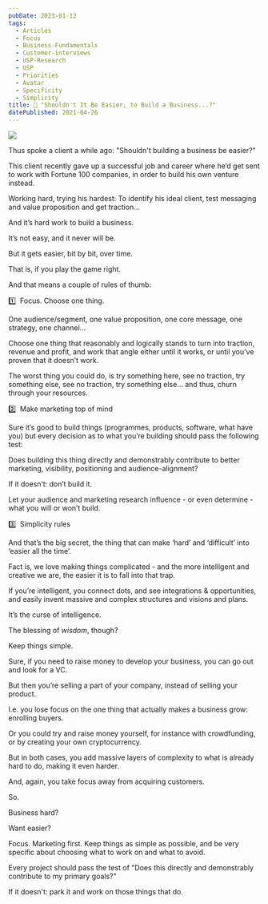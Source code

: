 ```yaml
---
pubDate: 2023-01-12
tags:
  - Articles
  - Focus
  - Business-Fundamentals
  - Customer-interviews
  - USP-Research
  - USP
  - Priorities
  - Avatar
  - Specificity
  - Simplicity
title: 📄 "Shouldn't It Be Easier, to Build a Business...?"
datePublished: 2021-04-26
---
```


![](https://martinstellar.com/wp-content/uploads/2021/04/MartinStellar_Coaching_Illustrations-Making-business-easier.jpg)

Thus spoke a client a while ago: "Shouldn't building a business be easier?"

This client recently gave up a successful job and career where he’d get sent to work with Fortune 100 companies, in order to build his own venture instead.

Working hard, trying his hardest: To identify his ideal client, test messaging and value proposition and get traction…

And it’s hard work to build a business.

It’s not easy, and it never will be.

But it gets easier, bit by bit, over time.

That is, if you play the game right.

And that means a couple of rules of thumb:

1️⃣  Focus. Choose one thing.

One audience/segment, one value proposition, one core message, one strategy, one channel…

Choose one thing that reasonably and logically stands to turn into traction, revenue and profit, and work that angle either until it works, or until you’ve proven that it doesn’t work.

The worst thing you could do, is try something here, see no traction, try something else, see no traction, try something else… and thus, churn through your resources.

2️⃣  Make marketing top of mind

Sure it’s good to build things (programmes, products, software, what have you) but every decision as to what you’re building should pass the following test:

Does building this thing directly and demonstrably contribute to better marketing, visibility, positioning and audience-alignment?

If it doesn’t: don’t build it.

Let your audience and marketing research influence - or even determine - what you will or won’t build.

3️⃣  Simplicity rules

And that’s the big secret, the thing that can make ‘hard’ and ‘difficult’ into ‘easier all the time’.

Fact is, we love making things complicated - and the more intelligent and creative we are, the easier it is to fall into that trap.

If you’re intelligent, you connect dots, and see integrations & opportunities, and easily invent massive and complex structures and visions and plans.

It’s the curse of intelligence.

The blessing of *wisdom*, though?

Keep things simple.

Sure, if you need to raise money to develop your business, you can go out and look for a VC.

But then you’re selling a part of your company, instead of selling your product.

I.e. you lose focus on the one thing that actually makes a business grow: enrolling buyers.

Or you could try and raise money yourself, for instance with crowdfunding, or by creating your own cryptocurrency.

But in both cases, you add massive layers of complexity to what is already hard to do, making it even harder.

And, again, you take focus away from acquiring customers.

So.

Business hard?

Want easier?

Focus. Marketing first. Keep things as simple as possible, and be very specific about choosing what to work on and what to avoid.

Every project should pass the test of "Does this directly and demonstrably contribute to my primary goals?"

If it doesn't: park it and work on those things that do.
